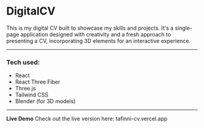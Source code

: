 # DigitalCV

This is my digital CV built to showcase my skills and projects. It's a single-page application designed with creativity and a fresh approach to presenting a CV, incorporating 3D elements for an interactive experience.

---
### Tech used:
  - React
  - React Three Fiber
  - Three.js
  - Tailwind CSS
  - Blender (for 3D models)
---

**Live Demo**
Check out the live version here: tafinni-cv.vercel.app
